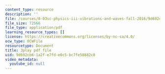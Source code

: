 ```yaml
---
content_type: resource
description: ''
file: /courses/8-03sc-physics-iii-vibrations-and-waves-fall-2016/9d692cb61a2fe7fde0c5bc7fe58882c8_VGAlyJ7e0IQ.pdf
file_size: 72566
file_type: application/pdf
learning_resource_types: []
license: https://creativecommons.org/licenses/by-nc-sa/4.0/
ocw_type: OCWFile
resourcetype: Document
title: 3play pdf file
uid: 9d692cb6-1a2f-e7fd-e0c5-bc7fe58882c8
video_metadata:
  youtube_id: null
---
```

